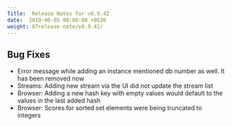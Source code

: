 ```yaml
---
Title:  Release Notes for v0.9.42
date:  2019-06-05 00:00:00 +0530
weight: 87release-note/v0.9.42/
---
```

## Bug Fixes

- Error message while adding an instance mentioned db number as well. It has been removed now
- Streams: Adding new stream via the UI did not update the stream list
- Browser: Adding a new hash key with empty values would default to the values in the last added hash
- Browser: Scores for sorted set elements were being truncated to integers
